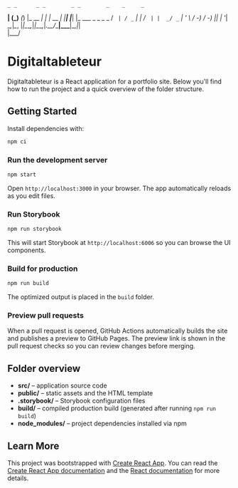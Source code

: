    _ _      _ _        _ _        _    _     _                
 __| (_)__ _(_) |_ __ _| | |_ __ _| |__| |___| |_ ___ _  _ _ _ 
/ _` | / _` | |  _/ _` | |  _/ _` | '_ \ / -_)  _/ -_) || | '_|
\__,_|_\__, |_|\__\__,_|_|\__\__,_|_.__/_\___|\__\___|\_,_|_|  
       |___/                                                   

# Digitaltableteur

Digitaltableteur is a React application for a portfolio site. Below you'll find how to run the project and a quick overview of the folder structure.

## Getting Started

Install dependencies with:

```bash
npm ci
```

### Run the development server

```bash
npm start
```

Open `http://localhost:3000` in your browser. The app automatically reloads as you edit files.

### Run Storybook

```bash
npm run storybook
```

This will start Storybook at `http://localhost:6006` so you can browse the UI components.

### Build for production

```bash
npm run build
```

The optimized output is placed in the `build` folder.

### Preview pull requests

When a pull request is opened, GitHub Actions automatically builds the site and publishes a preview to GitHub Pages.
The preview link is shown in the pull request checks so you can review changes before merging.


## Folder overview

- **src/** – application source code
- **public/** – static assets and the HTML template
- **.storybook/** – Storybook configuration files
- **build/** – compiled production build (generated after running `npm run build`)
- **node_modules/** – project dependencies installed via npm

## Learn More

This project was bootstrapped with [Create React App](https://github.com/facebook/create-react-app). You can read the [Create React App documentation](https://facebook.github.io/create-react-app/docs/getting-started) and the [React documentation](https://reactjs.org/) for more details.
